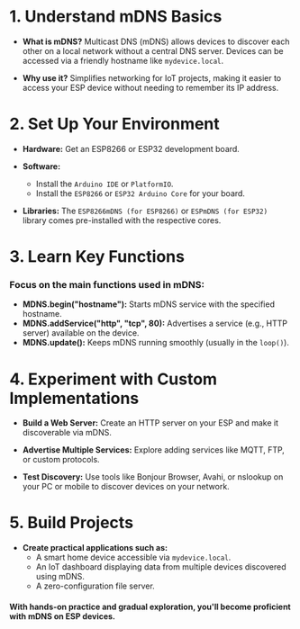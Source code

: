 # 1. Understand mDNS Basics
- **What is mDNS?** Multicast DNS (mDNS) allows devices to discover each other on a local network without a central DNS server. Devices can be accessed via a friendly hostname like `mydevice.local`.

- **Why use it?** Simplifies networking for IoT projects, making it easier to access your ESP device without needing to remember its IP address.

# 2. Set Up Your Environment

- **Hardware:** Get an ESP8266 or ESP32 development board.

- **Software:** 
    - Install the `Arduino IDE` or `PlatformIO`.
    - Install the `ESP8266` or `ESP32 Arduino Core` for your board.

- **Libraries:** The `ESP8266mDNS (for ESP8266)` or `ESPmDNS (for ESP32)` library comes pre-installed with the respective cores.


# 3. Learn Key Functions
### Focus on the main functions used in mDNS:

- **MDNS.begin("hostname"):** Starts mDNS service with the specified hostname.
- **MDNS.addService("http", "tcp", 80):** Advertises a service (e.g., HTTP server) available on the device.
- **MDNS.update():** Keeps mDNS running smoothly (usually in the `loop()`).

# 4. Experiment with Custom Implementations

- **Build a Web Server:** Create an HTTP server on your ESP and make it discoverable via mDNS.

- **Advertise Multiple Services:** Explore adding services like MQTT, FTP, or custom protocols.

- **Test Discovery:** Use tools like Bonjour Browser, Avahi, or nslookup on your PC or mobile to discover devices on your network.


# 5. Build Projects

- **Create practical applications such as:**
    - A smart home device accessible via `mydevice.local`.
    - An IoT dashboard displaying data from multiple devices discovered using mDNS.
    - A zero-configuration file server.

#### With hands-on practice and gradual exploration, you'll become proficient with mDNS on ESP devices.